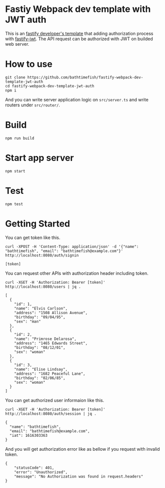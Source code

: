 # Fastiy Webpack dev template with JWT auth

This is an [fastify developer's template](https://github.com/bathtimefish/fastify-webpack-dev-template) that adding authorization process with [fastify-jwt](https://github.com/fastify/fastify-jwt). The API request can be authorized with JWT on builded web server.

# How to use

```
git clone https://github.com/bathtimefish/fastify-webpack-dev-template-jwt-auth
cd fastify-webpack-dev-template-jwt-auth
npm i
```

And you can write server application logic on `src/server.ts` and write routers under `src/router/`.

# Build

```
npm run build
```

# Start app server

```
npm start
```

# Test

```
npm test
```

# Getting Started

You can get token like this.

```
curl -XPOST -H 'Content-Type: application/json' -d '{"name": "bathtimefish", "email": "bathtimefish@example.com"}' http://localhost:8080/auth/signin

[token]
```

You can request other APIs with authorization header including token.

```
curl -XGET -H 'Authorization: Bearer [token]' http://localhost:8080/users | jq .

[
  {
    "id": 1,
    "name": "Elvis Carlson",
    "address": "1508 Allison Avenue",
    "birthday": "09/04/95",
    "sex": "man"
  },
  {
    "id": 2,
    "name": "Primrose Delarosa",
    "address": "1465 Edwards Street",
    "birthday": "08/12/01",
    "sex": "woman"
  },
  {
    "id": 3,
    "name": "Elise Lindsay",
    "address": "1682 Peaceful Lane",
    "birthday": "02/06/85",
    "sex": "woman"
  }
]

```

You can get authorized user informaion like this.

```
curl -XGET -H 'Authorization: Bearer [token]' http://localhost:8080/auth/session | jq .

{
  "name": "bathtimefish",
  "email": "bathtimefish@example.com",
  "iat": 1616303363
}
```

And you will get authorization error like as bellow if you request with invalid token.

```
{
    "statusCode": 401,
    "error": "Unauthorized",
    "message": "No Authorization was found in request.headers"
}
```